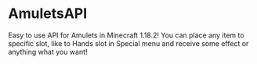 # AmuletsAPI
Easy to use API for Amulets in Minecraft 1.18.2! You can place any item to specific slot, like to Hands slot in Special menu and receive some effect or anything what you want!
